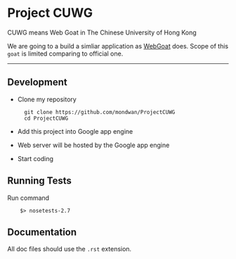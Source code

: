 Project CUWG
============

CUWG means Web Goat in The Chinese University of Hong Kong

We are going to a build a simliar application as [WebGoat][1] does. Scope of
this `goat` is limited comparing to official one.

[1]: https://github.com/WebGoat/WebGoat
---

Development
-------------

* Clone my repository

        git clone https://github.com/mondwan/ProjectCUWG
        cd ProjectCUWG

* Add this project into Google app engine

* Web server will be hosted by the Google app engine

* Start coding

Running Tests
-------------

Run command

        $> nosetests-2.7

Documentation
-------------

All doc files should use the `.rst` extension.
